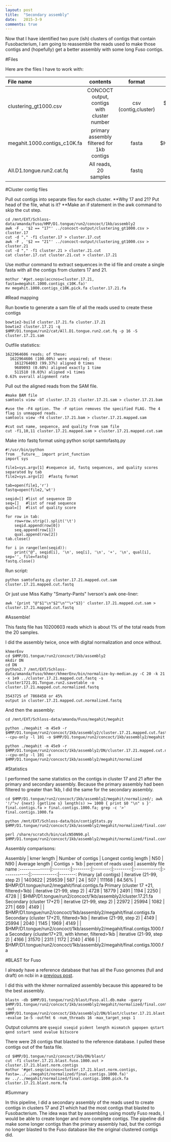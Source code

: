 ```yaml
---
layout: post
title:  "Secondary assembly"
date:   2015-3-9
comments: true
---
```


Now that I have identified two pure (ish) clusters of contigs that contain Fusobacterium, I am going to reassemble the reads used to make those contigs and (hopefully) get a better assembly with some long Fuso contigs. 

#Files

Here are the files I have to work with:

File name | contents | format | location
:---------------|:-------------------:|:--------:|--------:
clustering_gt1000.csv | CONCOCT output, contigs with cluster number | csv (contig,cluster) | $HMP/D1.tongue/run2/concoct/1kb/concoct-output
megahit.1000.contigs_c10K.fa | primary assembly filtered for 1kb contigs | fasta | $HMP/D1.tongue/run2/concoct/1kb/assembly2
All.D1.tongue.run2.cat.fq | All reads, 20 samples | fastq | $HMP/D1.tongue/run2/cat/


#Cluster contig files

Pull out contigs into separate files for each cluster.
**Why 17 and 21? Put head of the file, what is it?
**Make an if statement in the awk command to skip the cut step.

~~~~
cd /mnt/EXT/Schloss-data/amanda/Fuso/HMP/D1.tongue/run2/concoct/1kb/assembly2
awk -F , '$2 == "17"' ../concoct-output/clustering_gt1000.csv > cluster.17 
cut -d "," -f1 cluster.17 > cluster.17.cut
awk -F , '$2 == "21"' ../concoct-output/clustering_gt1000.csv > cluster.21 
cut -d "," -f1 cluster.21 > cluster.21.cut
cat cluster.17.cut cluster.21.cut > cluster.17.21
~~~~

Use mothur command to extract sequences in the id file and create a single fasta with all the contigs from clusters 17 and 21. 

~~~~
mothur '#get.seqs(accnos=cluster.17.21, fasta=megahit.1000.contigs_c10K.fa)'
mv megahit.1000.contigs_c10K.pick.fa cluster.17.21.fa
~~~~

#Read mapping

Run bowtie to generate a sam file of all the reads used to create these contigs

~~~~
bowtie2-build cluster.17.21.fa cluster.17.21
bowtie2 cluster.17.21 -q $HMP/D1.tongue/run2/cat/All.D1.tongue.run2.cat.fq -p 16 -S cluster.17.21.sam 
~~~~

Outfile statistics:

~~~~
1622964606 reads; of these:
  1622964606 (100.00%) were unpaired; of these:
    1612764003 (99.37%) aligned 0 times
    9689093 (0.60%) aligned exactly 1 time
    511510 (0.03%) aligned >1 times
0.63% overall alignment rate
~~~~

Pull out the aligned reads from the SAM file.  

~~~~
#make BAM file
samtools view -bT cluster.17.21 cluster.17.21.sam > cluster.17.21.bam

#use the -F4 option. The -F option removes the specified FLAG. The 4 flag is unmapped reads. 
samtools view -F4 cluster.17.21.bam > cluster.17.21.mapped.sam

#cut out name, sequence, and quality from sam file
cut -f1,10,11 cluster.17.21.mapped.sam > cluster.17.21.mapped.cut.sam
~~~~

Make into fastq format using python script samtofastq.py 

~~~~
#!/usr/bin/python
from __future__ import print_function
import sys

file1=sys.argv[1] #sequence id, fastq sequences, and quality scores separated by tab
file2=sys.argv[2]  #fastq format

tab=open(file1,'r') 
fastq=open(file2,'wt')

seqid=[] #list of sequence ID
seq=[]   #list of read sequence
qual=[]  #list of quality score
	
for row in tab:
	row=row.strip().split('\t')
	seqid.append(row[0]) 
	seq.append(row[1])  
	qual.append(row[2])
tab.close()

for i in range(len(seqid)):
	print("@", seqid[i], '\n', seq[i], '\n', '+', '\n', qual[i], sep='', file=fastq)
fastq.close()
~~~~

Run script:

~~~~
python samtofastq.py cluster.17.21.mapped.cut.sam cluster.17.21.mapped.cut.fastq
~~~~

Or just use Miss Kathy "Smarty-Pants" Iverson's awk one-liner:

~~~~
awk '{print "@"$1"\n"$2"\n""\+"$3}' cluster.17.21.mapped.cut.sam > cluster.17.21.mapped.cut.fastq
~~~~


#Assemble!

This fastq file has 10200603 reads which is about 1% of the total reads from the 20 samples. 

I did the assembly twice, once with digital normalization and once without.

~~~~
khmerEnv
cd $HMP/D1.tongue/run2/concoct/1kb/assembly2
mkdir DN
cd DN
python2.7 /mnt/EXT/Schloss-data/amanda/Fuso/khmer/khmerEnv/bin/normalize-by-median.py -C 20 -k 21 -x 1e9 ../cluster.17.21.mapped.cut.fastq -s cluster1721.D1.Tongue.run2.savetable -o cluster.17.21.mapped.cut.normalized.fastq
~~~~

~~~~
3543725 of 7868458 or 45%
output in cluster.17.21.mapped.cut.normalized.fastq
~~~~

And then the assembly:

~~~~
cd /mnt/EXT/Schloss-data/amanda/Fuso/megahit/megahit

python ./megahit -m 45e9 -r $HMP/D1.tongue/run2/concoct/1kb/assembly2/cluster.17.21.mapped.cut.fastq --cpu-only -l 101 -o $HMP/D1.tongue/run2/concoct/1kb/assembly2/megahit

python ./megahit -m 45e9 -r $HMP/D1.tongue/run2/concoct/1kb/assembly2/DN/cluster.17.21.mapped.cut.normalized.fastq --cpu-only -l 101 -o $HMP/D1.tongue/run2/concoct/1kb/assembly2/megahit/normalized
~~~~

#Statistics

I performed the same statistics on the contigs in cluster 17 and 21 after the primary and secondary assembly. Because the primary assembly had been filtered to greater than 1kb, I did the same for the secondary assembly. 

~~~~
cd $HMP/D1.tongue/run2/concoct/1kb/assembly2/megahit/normalized/; awk '!/^>/ {next} {getline s} length(s) >= 1000 { print $0 "\n" s }' final.contigs.fa > final.contigs.1000.fa; grep -c '>' final.contigs.1000.fa 

python /mnt/EXT/Schloss-data/bin/contigStats.py $HMP/D1.tongue/run2/concoct/1kb/assembly2/megahit/normalized/final.contigs.1000.fa

perl /share/scratch/bin/calcN50N90.pl $HMP/D1.tongue/run2/concoct/1kb/assembly2/megahit/normalized/final.contigs.1000.fa
~~~~


Assembly comparisons:

Assembly | kmer length | Number of contigs | Longest contig length | N50 | N90 | Average length | Contigs > 1kb | percent of reads used | assembly file name
:---------------|:--------:|:--------:|:--------:|:--------:|:------------:|:------------:|:------------:|--------:
Primary (all contigs) | iterative (21-99, step 2) | 1403622 | 259539 | 587 | 24 | 507 |  111168 | 84.56% | $HMP/D1.tongue/run2/megahit/final.contigs.fa
Primary (cluster 17 +21, filtered>1kb) | iterative (21-99, step 2) | 4728 | 18779 | 2491 | 1194 | 2250 |  4728 |  | $HMP/D1.tongue/run2/concoct/1kb/assembly2/cluster.17.21.fa
Secondary (cluster 17+21) | iterative (21-99, step 2) | 22972 | 25994 | 1082 | 271 | 669 |  4149 |  | $HMP/D1.tongue/run2/concoct/1kb/assembly2/megahit/final.contigs.fa
Secondary (cluster 17+21), filtered>1kb | iterative (21-99, step 2) | 4149 | 25994 | 2040 | 1145 | 1969 |  4149 |  | $HMP/D1.tongue/run2/concoct/1kb/assembly2/megahit/final.contigs.1000.fa
Secondary (cluster17+21), with khmer, filtered>1kb | iterative (21-99, step 2) | 4166 | 31570 | 2311 | 1172 | 2140 |  4166 |  | $HMP/D1.tongue/run2/concoct/1kb/assembly2/megahit/final.contigs.1000.fa


#BLAST for Fuso

I already have a reference database that has all the Fuso genomes (full and draft) on ncbi in a [previous post](http://agelmore.github.io/2015/02/05/Blast-for-fuso.html). 

I did this with the khmer normalized assembly because this appeared to be the best assembly.

~~~~
blastn -db $HMP/D1.tongue/run2/blast/Fuso.all.db.make -query $HMP/D1.tongue/run2/concoct/1kb/assembly2/megahit/normalized/final.contigs.1000.fa -out $HMP/D1.tongue/run2/concoct/1kb/assembly2/DN/blast/cluster.17.21.blast.fuso.1000.out -evalue 1e-5 -outfmt 6 -num_threads 16 -max_target_seqs 1
~~~~

Output columns are `qseqid sseqid pident length mismatch gapopen qstart qend sstart send evalue bitscore`
   
There were 28 contigs that blasted to the reference database. I pulled these contigs out of the fasta file. 

~~~~
cd $HMP/D1.tongue/run2/concoct/1kb/DN/blast/
cut -f1 cluster.17.21.blast.fuso.1000.out > cluster.17.21.blast.norm.contigs
mothur '#get.seqs(accnos=cluster.17.21.blast.norm.contigs, fasta=../../megahit/normalized/final.contigs.1000.fa)'
mv ../../megahit/normalized/final.contigs.1000.pick.fa cluster.17.21.blast.norm.fa
~~~~


#Summary

In this pipeline, I did a secondary assembly of the reads used to create contigs in clusters 17 and 21 which had the most contigs that blasted to Fusobacterium. The idea was that by assembling using mostly Fuso reads, I would be able to create longer and more complete contigs. The pipeline did make some longer contigs than the primary assembly had, but the contigs no longer blasted to the Fuso database like the original clustered contigs did. 





